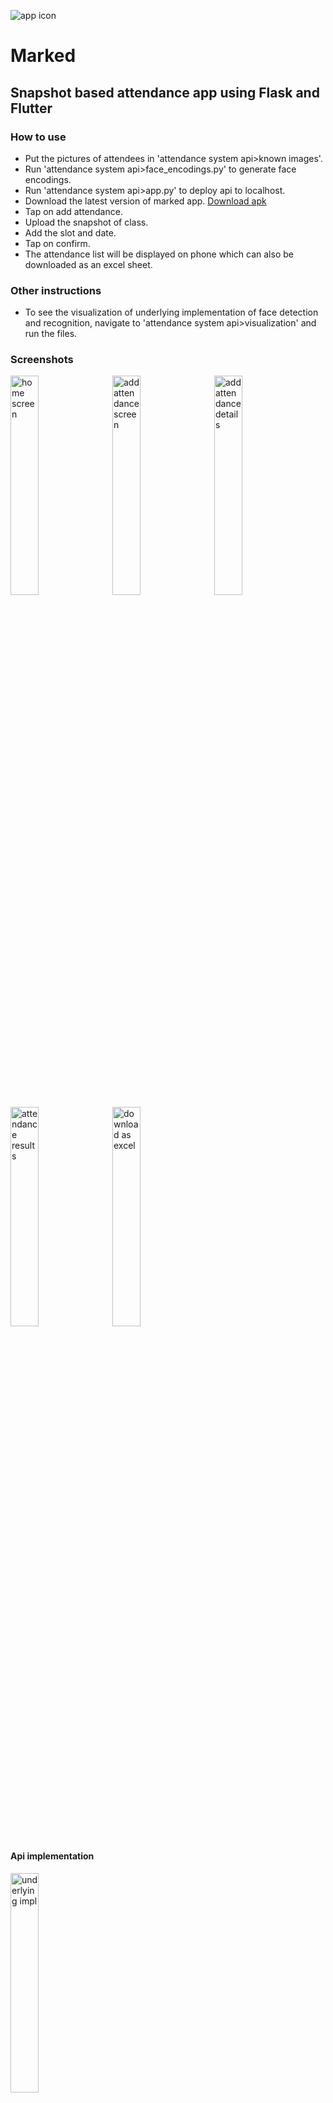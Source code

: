 ![app icon](https://cdn.discordapp.com/attachments/1010602676909776949/1244162870074146846/icons.png?ex=66541c77&is=6652caf7&hm=d2c787ce53c09fb7255bd39e70ebcdfd8304d011aed305df1dee8f3368a36450&)
# Marked
## Snapshot based attendance app using Flask and Flutter

### How to use 
- Put the pictures of attendees in 'attendance system api>known images'.
- Run 'attendance system api>face_encodings.py' to generate face encodings.
- Run 'attendance system api>app.py' to deploy api to localhost.
- Download the latest version of marked app. [Download apk](https://github.com/aditiiixx/Marked/releases/download/Marked/Marked.apk)
- Tap on add attendance.
- Upload the snapshot of class.
- Add the slot and date.
- Tap on confirm.
- The attendance list will be displayed on phone which can also be downloaded as an excel sheet.

### Other instructions
- To see the visualization of underlying implementation of face detection and recognition, navigate to 'attendance system api>visualization' and run the files.

### Screenshots
<img src="https://cdn.discordapp.com/attachments/1010602676909776949/1244162473104510996/Screenshot_2024-05-26-11-04-52-43_c17e721e753cbba743e78fcc7624eb95.jpg?ex=66541c19&is=6652ca99&hm=dbde5ae1f5e8f3052f5e1952aaca3368881ea295375265f0e0fba55f09a9959b&" alt="home screen" width="30%" height="auto"> &nbsp; <img src="https://cdn.discordapp.com/attachments/1010602676909776949/1244162473427341414/Screenshot_2024-05-26-11-05-49-93_c17e721e753cbba743e78fcc7624eb95.jpg?ex=66541c19&is=6652ca99&hm=c9f76c2f5604e0cd8774cf6c7a6d8e9463ab803ace27e26e910c873614bc716b&" alt="add attendance screen" width="30%" height="auto"> &nbsp; <img src="https://cdn.discordapp.com/attachments/1010602676909776949/1244162473666281552/Screenshot_2024-05-26-11-05-58-77_c17e721e753cbba743e78fcc7624eb95.jpg?ex=66541c19&is=6652ca99&hm=425df6fb263eb36211a3b24439069753267577e8936ff5abb3082c70fd85bd56&" alt="add attendance details" width="30%" height="auto"> &nbsp; <img src="https://cdn.discordapp.com/attachments/1010602676909776949/1244162473930526810/Screenshot_2024-05-26-11-06-11-92_c17e721e753cbba743e78fcc7624eb95.jpg?ex=66541c19&is=6652ca99&hm=29842fa0aed2044829aa1b713013e62008fc73123f9b48e90f9be78724a2eda2&" alt="attendance results" width="30%" height="auto"> &nbsp; <img src="https://cdn.discordapp.com/attachments/1010602676909776949/1244164105313583125/Screenshot_2024-05-26-11-06-28-05_f90b96e7af3c5a594eb0c92de7fc5fe1.jpg?ex=66541d9e&is=6652cc1e&hm=bfac891a212103edaf75bf4f42e3ffcb8a5b984fa1396adb9e1d99b87fe9ae92&" alt="download as excel" width="30%" height="auto"> 

#### Api implementation 
<img src="https://cdn.discordapp.com/attachments/1010602676909776949/1244164424718225460/9._result_-_final.jpg?ex=66541dea&is=6652cc6a&hm=673598ab9c2a866b843ba15fbff080e539706bcee5ac762ced7d0afb431e134e&" alt="underlying impl" width="30%" height="auto">


## Authors
- [Shivam](https://github.com/mavihS-0)
- [Aditi Jain](https://github.com/aditiiixx)
